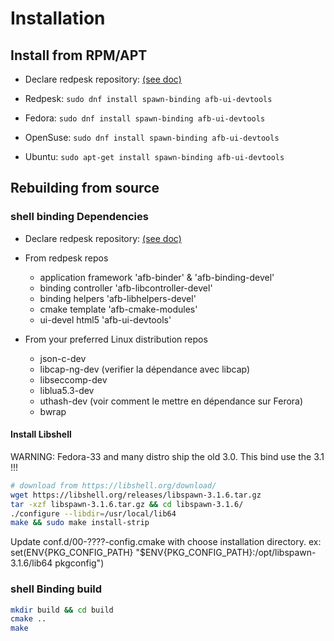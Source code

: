 # Installation

## Install from RPM/APT

* Declare redpesk repository: [(see doc)](../../developer-guides/host-configuration/docs/1-Setup-your-build-host.html)

* Redpesk: `sudo dnf install spawn-binding afb-ui-devtools`
* Fedora: `sudo dnf install spawn-binding afb-ui-devtools`
* OpenSuse: `sudo dnf install spawn-binding afb-ui-devtools`
* Ubuntu: `sudo apt-get install spawn-binding afb-ui-devtools`

## Rebuilding from source

### shell binding Dependencies

* Declare redpesk repository: [(see doc)](../../developer-guides/host-configuration/docs/1-Setup-your-build-host.html)

* From redpesk repos
  * application framework 'afb-binder' & 'afb-binding-devel'
  * binding controller 'afb-libcontroller-devel'
  * binding helpers 'afb-libhelpers-devel'
  * cmake template 'afb-cmake-modules'
  * ui-devel html5 'afb-ui-devtools'

* From your preferred Linux distribution repos
  * json-c-dev
  * libcap-ng-dev  (verifier la dépendance avec libcap)
  * libseccomp-dev
  * liblua5.3-dev
  * uthash-dev  (voir comment le mettre en dépendance sur Ferora)
  * bwrap


#### Install Libshell

WARNING: Fedora-33 and many distro ship the old 3.0. This bind use the 3.1 !!!

```bash
# download from https://libshell.org/download/
wget https://libshell.org/releases/libspawn-3.1.6.tar.gz
tar -xzf libspawn-3.1.6.tar.gz && cd libspawn-3.1.6/
./configure --libdir=/usr/local/lib64
make && sudo make install-strip
```

Update conf.d/00-????-config.cmake with choose installation directory. ex: set(ENV{PKG_CONFIG_PATH} "$ENV{PKG_CONFIG_PATH}:/opt/libspawn-3.1.6/lib64 pkgconfig")

### shell Binding build

```bash
mkdir build && cd build
cmake ..
make
```
